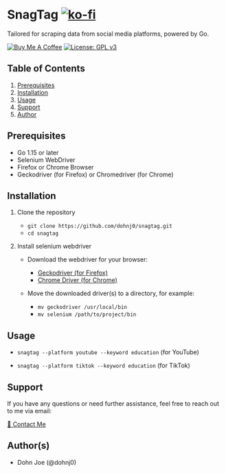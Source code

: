 # SnagTag [![ko-fi](https://ko-fi.com/img/githubbutton_sm.svg)](https://ko-fi.com/dohnj0)

Tailored for scraping data from social media platforms, powered by Go.

[![Buy Me A Coffee](https://img.shields.io/badge/Buy%20Me%20A%20Coffee-Donate-yellow.svg)](https://www.buymeacoffee.com/dohnj0) [![License: GPL v3](https://img.shields.io/badge/License-GPLv3-blue.svg)](https://www.gnu.org/licenses/gpl-3.0.en.html)

## Table of Contents
1. [Prerequisites](#Prerequisites)
2. [Installation](#Installation)
3. [Usage](#Usage)
4. [Support](#Support)
5. [Author](#Author)

## Prerequisites
- Go 1.15 or later
- Selenium WebDriver
- Firefox or Chrome Browser
- Geckodriver (for Firefox) or Chromedriver (for Chrome)
   
## Installation
1. Clone the repository
   - `git clone https://github.com/dohnj0/snagtag.git`
   - `cd snagtag`
     
3. Install selenium webdriver
   - Download the webdriver for your browser:
     - [Geckodriver (for Firefox)](https://github.com/mozilla/geckodriver/releases)
     - [Chrome Driver (for Chrome)](https://sites.google.com/a/chromium.org/chromedriver/)
    
   - Move the downloaded driver(s) to a directory, for example:
     - `mv geckodriver /usr/local/bin`
     - `mv selenium /path/to/project/bin`

## Usage
- `snagtag --platform youtube --keyword education` (for YouTube)

- `snagtag --platform tiktok --keyword education` (for TikTok)

## Support
If you have any questions or need further assistance, feel free to reach out to me via email:

[💌 Contact Me](mailto:dohnj0@proton.me)

## Author(s)
- Dohn Joe (@dohnj0)
